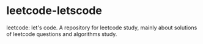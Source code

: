 # leetcode-letscode
leetcode: let's code. A repository for leetcode study, mainly about solutions of leetcode questions and algorithms study.
